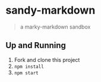 # sandy-markdown
> a marky-markdown sandbox

## Up and Running

1. Fork and clone this project
2. `npm install`
3. `npm start`
